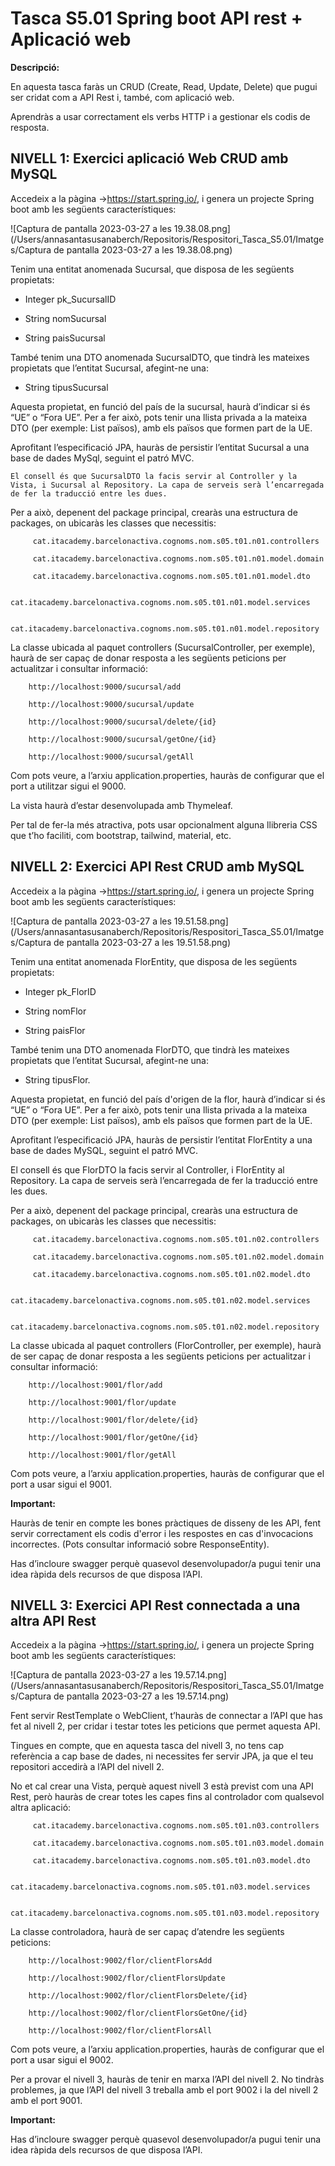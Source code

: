 # Tasca S5.01 Spring boot API rest + Aplicació web

**Descripció:**

En aquesta tasca faràs un CRUD (Create, Read, Update, Delete) que pugui ser cridat com a API Rest i, també, com aplicació web.

Aprendràs a usar correctament els verbs HTTP i a gestionar els codis de resposta.

## NIVELL 1: Exercici aplicació Web CRUD amb MySQL

Accedeix a la pàgina ->https://start.spring.io/, i genera un projecte Spring boot amb les següents característiques:

![Captura de pantalla 2023-03-27 a les 19.38.08.png](/Users/annasantasusanaberch/Repositoris/Respositori_Tasca_S5.01/Imatges/Captura de pantalla 2023-03-27 a les 19.38.08.png)

Tenim una entitat anomenada Sucursal, que disposa de les següents propietats:

-    Integer pk_SucursalID

-    String nomSucursal

-    String paisSucursal

També tenim una DTO anomenada SucursalDTO, que tindrà les mateixes propietats que l’entitat Sucursal, afegint-ne una:

-    String tipusSucursal

Aquesta propietat, en funció del país de la sucursal, haurà d’indicar si és “UE” o “Fora UE”. Per a fer això, pots tenir una llista privada a la mateixa DTO (per exemple: List<String> països), amb els països que formen part de la UE.

Aprofitant l’especificació JPA, hauràs de persistir l’entitat Sucursal a una base de dades MySql, seguint el patró MVC.

    El consell és que SucursalDTO la facis servir al Controller y la Vista, i Sucursal al Repository. La capa de serveis serà l’encarregada de fer la traducció entre les dues.

Per a això, depenent del package principal, crearàs una estructura de packages, on ubicaràs les classes que necessitis:


         cat.itacademy.barcelonactiva.cognoms.nom.s05.t01.n01.controllers

         cat.itacademy.barcelonactiva.cognoms.nom.s05.t01.n01.model.domain

         cat.itacademy.barcelonactiva.cognoms.nom.s05.t01.n01.model.dto

         cat.itacademy.barcelonactiva.cognoms.nom.s05.t01.n01.model.services

         cat.itacademy.barcelonactiva.cognoms.nom.s05.t01.n01.model.repository

La classe ubicada al paquet controllers (SucursalController, per exemple), haurà de ser capaç de donar resposta a les següents peticions per actualitzar i consultar informació:

        http://localhost:9000/sucursal/add

        http://localhost:9000/sucursal/update

        http://localhost:9000/sucursal/delete/{id}

        http://localhost:9000/sucursal/getOne/{id}

        http://localhost:9000/sucursal/getAll

Com pots veure, a l’arxiu application.properties, hauràs de configurar que el port a utilitzar sigui el 9000.

La vista haurà d’estar desenvolupada amb Thymeleaf.

Per tal de fer-la més atractiva, pots usar opcionalment alguna llibreria CSS que t’ho faciliti, com bootstrap, tailwind, material, etc.

## NIVELL 2: Exercici API Rest CRUD amb MySQL

Accedeix a la pàgina ->https://start.spring.io/, i genera un projecte Spring boot amb les següents característiques:

![Captura de pantalla 2023-03-27 a les 19.51.58.png](/Users/annasantasusanaberch/Repositoris/Respositori_Tasca_S5.01/Imatges/Captura de pantalla 2023-03-27 a les 19.51.58.png)

Tenim una entitat anomenada FlorEntity, que disposa de les següents propietats:

-    Integer pk_FlorID

-    String nomFlor

-    String paisFlor

També tenim una DTO anomenada FlorDTO, que tindrà les mateixes propietats que l’entitat Sucursal, afegint-ne una:

-    String tipusFlor.

Aquesta propietat, en funció del país d'origen de la flor, haurà d’indicar si és “UE” o “Fora UE”. Per a fer això, pots tenir una llista privada a la mateixa DTO (per exemple: List<String> països), amb els països que formen part de la UE.

Aprofitant l’especificació JPA, hauràs de persistir l’entitat FlorEntity a una base de dades MySQL, seguint el patró MVC.

El consell és que FlorDTO la facis servir al Controller, i FlorEntity al Repository. La capa de serveis serà l’encarregada de fer la traducció entre les dues.

Per a això, depenent del package principal, crearàs una estructura de packages, on ubicaràs les classes que necessitis:

         cat.itacademy.barcelonactiva.cognoms.nom.s05.t01.n02.controllers

         cat.itacademy.barcelonactiva.cognoms.nom.s05.t01.n02.model.domain

         cat.itacademy.barcelonactiva.cognoms.nom.s05.t01.n02.model.dto

         cat.itacademy.barcelonactiva.cognoms.nom.s05.t01.n02.model.services

         cat.itacademy.barcelonactiva.cognoms.nom.s05.t01.n02.model.repository

La classe ubicada al paquet controllers (FlorController, per exemple), haurà de ser capaç de donar resposta a les següents peticions per actualitzar i consultar informació:

        http://localhost:9001/flor/add

        http://localhost:9001/flor/update

        http://localhost:9001/flor/delete/{id}

        http://localhost:9001/flor/getOne/{id}

        http://localhost:9001/flor/getAll

Com pots veure, a l’arxiu application.properties, hauràs de configurar que el port a usar sigui el 9001.

**Important:**

Hauràs de tenir en compte les bones pràctiques de disseny de les API, fent servir correctament els codis d'error i les respostes en cas d'invocacions incorrectes. (Pots consultar informació sobre ResponseEntity).

Has d’incloure swagger perquè quasevol desenvolupador/a pugui tenir una idea ràpida dels recursos de que disposa l’API.

## NIVELL 3: Exercici API Rest connectada a una altra API Rest

Accedeix a la pàgina ->https://start.spring.io/, i genera un projecte Spring boot amb les següents característiques:

![Captura de pantalla 2023-03-27 a les 19.57.14.png](/Users/annasantasusanaberch/Repositoris/Respositori_Tasca_S5.01/Imatges/Captura de pantalla 2023-03-27 a les 19.57.14.png)

Fent servir RestTemplate o WebClient, t’hauràs de connectar a l’API que has fet al nivell 2, per cridar i testar totes les peticions que permet aquesta API.

Tingues en compte, que en aquesta tasca del nivell 3, no tens cap referència a cap base de dades, ni necessites fer servir JPA, ja que el teu repositori accedirà a l’API del nivell 2.

No et cal crear una Vista, perquè aquest nivell 3 està previst com una API Rest, però hauràs de crear totes les capes fins al controlador com qualsevol altra aplicació:

         cat.itacademy.barcelonactiva.cognoms.nom.s05.t01.n03.controllers

         cat.itacademy.barcelonactiva.cognoms.nom.s05.t01.n03.model.domain

         cat.itacademy.barcelonactiva.cognoms.nom.s05.t01.n03.model.dto

         cat.itacademy.barcelonactiva.cognoms.nom.s05.t01.n03.model.services

         cat.itacademy.barcelonactiva.cognoms.nom.s05.t01.n03.model.repository

La classe controladora, haurà de ser capaç d’atendre les següents peticions:

        http://localhost:9002/flor/clientFlorsAdd

        http://localhost:9002/flor/clientFlorsUpdate

        http://localhost:9002/flor/clientFlorsDelete/{id}

        http://localhost:9002/flor/clientFlorsGetOne/{id}

        http://localhost:9002/flor/clientFlorsAll

Com pots veure, a l’arxiu application.properties, hauràs de configurar que el port a usar sigui el 9002.

Per a provar el nivell 3, hauràs de tenir en marxa l’API del nivell 2. No tindràs problemes, ja que l’API del nivell 3 treballa amb el port 9002 i la del nivell 2 amb el port 9001.

**Important:**

Has d’incloure swagger perquè quasevol desenvolupador/a pugui tenir una idea ràpida dels recursos de que disposa l’API.